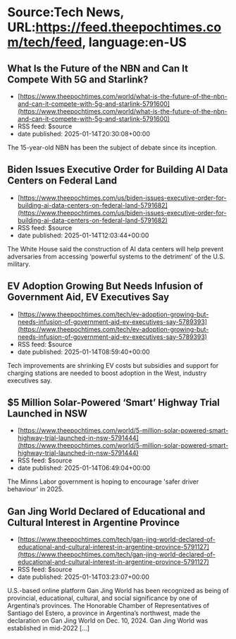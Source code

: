 # Source:Tech News, URL:https://feed.theepochtimes.com/tech/feed, language:en-US

## What Is the Future of the NBN and Can It Compete With 5G and Starlink?
 - [https://www.theepochtimes.com/world/what-is-the-future-of-the-nbn-and-can-it-compete-with-5g-and-starlink-5791600](https://www.theepochtimes.com/world/what-is-the-future-of-the-nbn-and-can-it-compete-with-5g-and-starlink-5791600)
 - RSS feed: $source
 - date published: 2025-01-14T20:30:08+00:00

The 15-year-old NBN has been the subject of debate since its inception.

## Biden Issues Executive Order for Building AI Data Centers on Federal Land
 - [https://www.theepochtimes.com/us/biden-issues-executive-order-for-building-ai-data-centers-on-federal-land-5791682](https://www.theepochtimes.com/us/biden-issues-executive-order-for-building-ai-data-centers-on-federal-land-5791682)
 - RSS feed: $source
 - date published: 2025-01-14T12:03:44+00:00

The White House said the construction of AI data centers will help prevent adversaries from accessing ‘powerful systems to the detriment’ of the U.S. military.

## EV Adoption Growing But Needs Infusion of Government Aid, EV Executives Say
 - [https://www.theepochtimes.com/tech/ev-adoption-growing-but-needs-infusion-of-government-aid-ev-executives-say-5789393](https://www.theepochtimes.com/tech/ev-adoption-growing-but-needs-infusion-of-government-aid-ev-executives-say-5789393)
 - RSS feed: $source
 - date published: 2025-01-14T08:59:40+00:00

Tech improvements are shrinking EV costs but subsidies and support for charging stations are needed to boost adoption in the West, industry executives say.

## $5 Million Solar-Powered ‘Smart’ Highway Trial Launched in NSW
 - [https://www.theepochtimes.com/world/5-million-solar-powered-smart-highway-trial-launched-in-nsw-5791444](https://www.theepochtimes.com/world/5-million-solar-powered-smart-highway-trial-launched-in-nsw-5791444)
 - RSS feed: $source
 - date published: 2025-01-14T06:49:04+00:00

The Minns Labor government is hoping to encourage 'safer driver behaviour' in 2025.

## Gan Jing World Declared of Educational and Cultural Interest in Argentine Province
 - [https://www.theepochtimes.com/tech/gan-jing-world-declared-of-educational-and-cultural-interest-in-argentine-province-5791127](https://www.theepochtimes.com/tech/gan-jing-world-declared-of-educational-and-cultural-interest-in-argentine-province-5791127)
 - RSS feed: $source
 - date published: 2025-01-14T03:23:07+00:00

U.S.-based online platform Gan Jing World has been recognized as being of provincial, educational, cultural, and social significance by one of Argentina&#8217;s provinces. The Honorable Chamber of Representatives of Santiago del Estero, a province in Argentina’s northwest, made the declaration on Gan Jing World on Dec. 10, 2024. Gan Jing World was established in mid-2022 [&#8230;]

